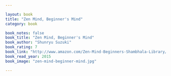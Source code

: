 ```yaml
---

layout: book
title: "Zen Mind, Beginner's Mind"
category: book

book_notes: false
book_title: "Zen Mind, Beginner's Mind"
book_author: "Shunryu Suzuki"
book_rating: 7
book_link: "http://www.amazon.com/Zen-Mind-Beginners-Shambhala-Library/dp/1590302672/"
book_read_year: 2015
book_image: "zen-mind-beginner-mind.jpg"

---
```

